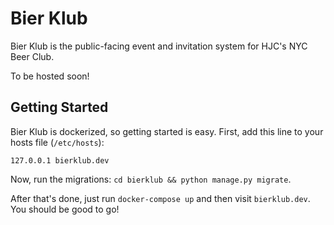 # Bier Klub

Bier Klub is the public-facing event and invitation system for HJC's NYC Beer
Club.

To be hosted soon!

## Getting Started

Bier Klub is dockerized, so getting started is easy. First, add this line to
your hosts file (`/etc/hosts`):

```
127.0.0.1 bierklub.dev
```

Now, run the migrations: `cd bierklub && python manage.py migrate`.

After that's done, just run `docker-compose up` and then visit `bierklub.dev`.
You should be good to go!

